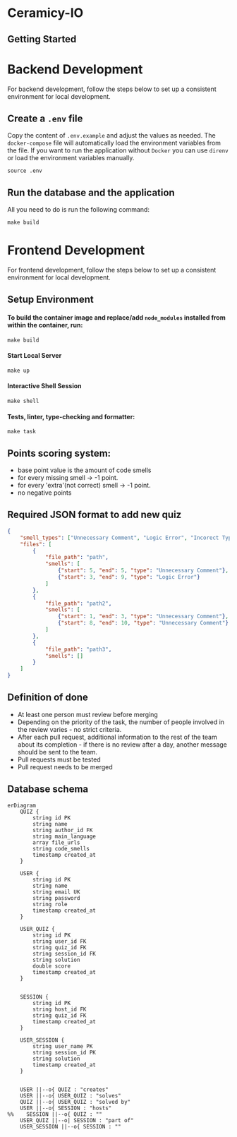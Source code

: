 # Ceramicy-IO

## Getting Started

# Backend Development

For backend development, follow the steps below to set up a consistent environment for local development.

## Create a `.env` file

Copy the content of  `.env.example` and adjust the values as needed.
The `docker-compose` file will automatically load the environment variables from the file.
If you want to run the application without `Docker` you can use `direnv` or load the environment variables manually.

```shell
source .env
```

## Run the database and the application

All you need to do is run the following command:

```shell
make build
```

# Frontend Development

For frontend development, follow the steps below to set up a consistent environment for local development.

## Setup Environment

#### To build the container image and replace/add `node_modules` installed from within the container, run:

```shell
make build
```

#### Start Local Server
```shell
make up
```

#### Interactive Shell Session
```shell
make shell
```

#### Tests, linter, type-checking and formatter:
```shell
make task
```

## Points scoring system:

- base point value is the amount of code smells
- for every missing smell -> -1 point.
- for every 'extra'(not correct) smell -> -1 point.
- no negative points

## Required JSON format to add new quiz
```json
{
    "smell_types": ["Unnecessary Comment", "Logic Error", "Incorect Typing"],
    "files": [
        {
            "file_path": "path",
            "smells": [
                {"start": 5, "end": 5, "type": "Unnecessary Comment"},
                {"start": 3, "end": 9, "type": "Logic Error"}
            ]
        },
        {
            "file_path": "path2",
            "smells": [
                {"start": 1, "end": 3, "type": "Unnecessary Comment"},
                {"start": 8, "end": 10, "type": "Unnecessary Comment"}
            ]
        },
        {
            "file_path": "path3", 
            "smells": []
        }
    ]
}
```

## Definition of done

- At least one person must review before merging
- Depending on the priority of the task, the number of people involved in the review varies - no strict criteria.
- After each pull request, additional information to the rest of the team about its completion - if there is no review after a day, another message should be sent to the team.
- Pull requests must be tested
- Pull request needs to be merged

## Database schema

```mermaid
erDiagram
    QUIZ {
        string id PK
        string name
        string author_id FK
        string main_language
        array file_urls
        string code_smells
        timestamp created_at
    }

    USER {
        string id PK
        string name
        string email UK
        string password
        string role
        timestamp created_at
    }

    USER_QUIZ {
        string id PK
        string user_id FK
        string quiz_id FK
        string session_id FK
        string solution
        double score
        timestamp created_at
    }


    SESSION {
        string id PK
        string host_id FK
        string quiz_id FK
        timestamp created_at
    }

    USER_SESSION {
        string user_name PK
        string session_id PK
        string solution
        timestamp created_at
    }


    USER ||--o{ QUIZ : "creates"
    USER ||--o{ USER_QUIZ : "solves"
    QUIZ ||--o{ USER_QUIZ : "solved by"
    USER ||--o{ SESSION : "hosts"
%%    SESSION ||--o{ QUIZ : ""
    USER_QUIZ ||--o| SESSION : "part of"
    USER_SESSION ||--o{ SESSION : ""


```
